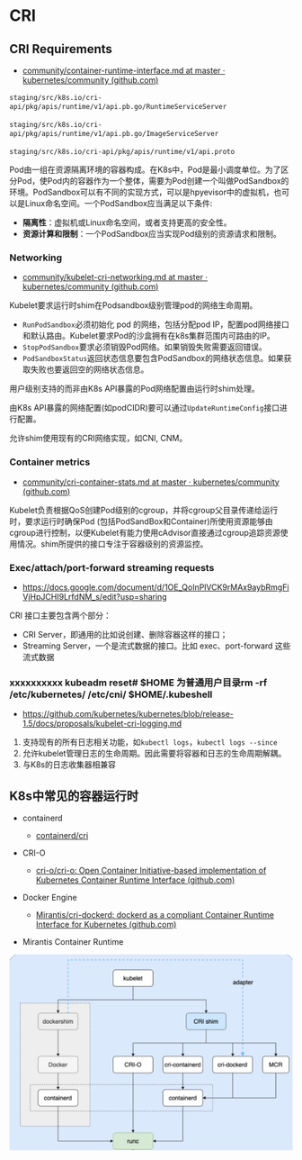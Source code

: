 # CRI

## CRI Requirements

- [community/container-runtime-interface.md at master · kubernetes/community (github.com)](https://github.com/kubernetes/community/blob/master/contributors/devel/sig-node/container-runtime-interface.md)

```
staging/src/k8s.io/cri-api/pkg/apis/runtime/v1/api.pb.go/RuntimeServiceServer

staging/src/k8s.io/cri-api/pkg/apis/runtime/v1/api.pb.go/ImageServiceServer

staging/src/k8s.io/cri-api/pkg/apis/runtime/v1/api.proto
```

Pod由一组在资源隔离环境的容器构成。在K8s中，Pod是最小调度单位。为了区分Pod，使Pod内的容器作为一个整体，需要为Pod创建一个叫做PodSandbox的环境。PodSandbox可以有不同的实现方式，可以是hpyevisor中的虚拟机，也可以是Linux命名空间。一个PodSandbox应当满足以下条件:

- **隔离性**：虚拟机或Linux命名空间，或者支持更高的安全性。
- **资源计算和限制**：一个PodSandbox应当实现Pod级别的资源请求和限制。

### Networking

- [community/kubelet-cri-networking.md at master · kubernetes/community (github.com)](https://github.com/kubernetes/community/blob/master/contributors/devel/sig-node/kubelet-cri-networking.md)

Kubelet要求运行时shim在Podsandbox级别管理pod的网络生命周期。

- `RunPodSandbox`必须初始化 pod 的网络，包括分配pod IP，配置pod网络接口和默认路由。Kubelet要求Pod的沙盒拥有在k8s集群范围内可路由的IP。
- `StopPodSandbox`要求必须销毁Pod网络。如果销毁失败需要返回错误。
- `PodSandboxStatus`返回状态信息要包含PodSandbox的网络状态信息。如果获取失败也要返回空的网络状态信息。

用户级别支持的而非由K8s API暴露的Pod网络配置由运行时shim处理。

由K8s API暴露的网络配置(如podCIDR)要可以通过`UpdateRuntimeConfig`接口进行配置。

允许shim使用现有的CRI网络实现，如CNI, CNM。

### Container metrics

- [community/cri-container-stats.md at master · kubernetes/community (github.com)](https://github.com/kubernetes/community/blob/master/contributors/devel/sig-node/cri-container-stats.md)

Kubelet负责根据QoS创建Pod级别的cgroup，并将cgroup父目录传递给运行时，要求运行时确保Pod (包括PodSandBox和Container)所使用资源能够由cgroup进行控制，以便Kubelet有能力使用cAdvisor直接通过cgroup追踪资源使用情况。shim所提供的接口专注于容器级别的资源监控。

### Exec/attach/port-forward streaming requests

- https://docs.google.com/document/d/1OE_QoInPlVCK9rMAx9aybRmgFiVjHpJCHI9LrfdNM_s/edit?usp=sharing

CRI 接口主要包含两个部分：

- CRI Server，即通用的比如说创建、删除容器这样的接口；
- Streaming Server，一个是流式数据的接口。比如 exec、port-forward 这些流式数据

### xxxxxxxxxx kubeadm reset# $HOME 为普通用户目录rm -rf /etc/kubernetes/ /etc/cni/ $HOME/.kubeshell

- https://github.com/kubernetes/kubernetes/blob/release-1.5/docs/proposals/kubelet-cri-logging.md

1. 支持现有的所有日志相关功能，如`kubectl logs`，`kubectl logs --since`
2. 允许kubelet管理日志的生命周期。因此需要将容器和日志的生命周期解耦。
3. 与K8s的日志收集器相兼容

## K8s中常见的容器运行时

- containerd
  - [containerd/cri](https://github.com/containerd/cri)
- CRI-O
  - [cri-o/cri-o: Open Container Initiative-based implementation of Kubernetes Container Runtime Interface (github.com)](https://github.com/cri-o/cri-o)
- Docker Engine
  - [Mirantis/cri-dockerd: dockerd as a compliant Container Runtime Interface for Kubernetes (github.com)](https://github.com/Mirantis/cri-dockerd)

- Mirantis Container Runtime

![](./src/cri_requirements/cri-shims.png)
